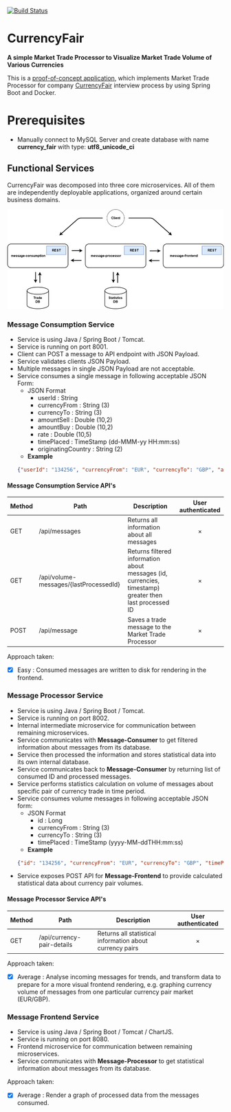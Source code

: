 [![Build Status](https://travis-ci.org/Zanoshky/CurrencyFair.svg?branch=master)](https://travis-ci.org/Zanoshky/CurrencyFair)

# CurrencyFair
**A simple Market Trade Processor to Visualize Market Trade Volume of Various Currencies**

This is a [proof-of-concept application](https://en.wikipedia.org/wiki/Proof_of_concept), which implements Market Trade Processor for company [CurrencyFair](https://www.currencyfair.com/) interview process by using Spring Boot and Docker.

# Prerequisites
- Manually connect to MySQL Server and create database with name **currency_fair** with type: **utf8_unicode_ci**

## Functional Services
CurrencyFair was decomposed into three core microservices. All of them are independently deployable applications, organized around certain business domains.

<img width="880" alt="Functional Services" src="https://github.com/Zanoshky/CurrencyFair/blob/master/documentation/FunctionalServices.png">

### Message Consumption Service
- Service is using Java / Spring Boot / Tomcat.
- Service is running on port 8001.
- Client can POST a message to API endpoint with JSON Payload.
- Service validates clients JSON Payload.
- Multiple messages in single JSON Payload are not acceptable.
- Service consumes a single message in following acceptable JSON Form:
    - JSON Format
        - userId : String
        - currencyFrom : String (3)
        - currencyTo : String (3)
        - amountSell : Double (10,2)
        - amountBuy : Double (10,2)
        - rate : Double (10,5)
        - timePlaced : TimeStamp (dd-MMM-yy HH:mm:ss)
        - originatingCountry : String (2)
    - **Example**
    ```json
    {"userId": "134256", "currencyFrom": "EUR", "currencyTo": "GBP", "amountSell": 1000, "amountBuy": 747.10, "rate": 0.7471, "timePlaced" : "24-JAN-15 10:27:44", "originatingCountry" : "FR"}
    ```

#### Message Consumption Service API's
Method	| Path	| Description	| User authenticated
------- | ----- | ------------- |:----------------:|
GET	    | /api/messages	                         | Returns all information about all messages                                                               | ×
GET	    | /api/volume-messages/{lastProcessedId} | Returns filtered information about messages (id, currencies, timestamp) greater then last processed ID   | ×
POST    | /api/message	                         | Saves a trade message to the Market Trade Processor                                                      | ×

Approach taken:
- [x] Easy : Consumed messages are written to disk for rendering in the frontend. 

### Message Processor Service
- Service is using Java / Spring Boot / Tomcat.
- Service is running on port 8002.
- Internal intermediate microservice for communication between remaining microservices.
- Service communicates with **Message-Consumer** to get filtered information about messages from its database.
- Service then processed the information and stores statistical data into its own internal database.
- Service communicates back to **Message-Consumer** by returning list of consumed ID and processed messages.
- Service performs statistics calculation on volume of messages about specific pair of currency trade in time period.
- Service consumes volume messages in following acceptable JSON form:
    - JSON Format
        - id : Long
        - currencyFrom : String (3)
        - currencyTo : String (3)
        - timePlaced : TimeStamp (yyyy-MM-ddTHH:mm:ss)
    - **Example**
    ```json
    {"id": "134256", "currencyFrom": "EUR", "currencyTo": "GBP", "timePlaced" : "2014-12-28T10:27:44.000+0000"}
    ```
- Service exposes POST API for **Message-Frontend** to provide calculated statistical data about currency pair volumes.

#### Message Processor Service API's
Method	| Path	| Description	| User authenticated
------- | ----- | ------------- |:----------------:|
GET     | /api/currency-pair-details    | Returns all statistical information about currency pairs  | ×

Approach taken:
- [x] Average : Analyse incoming messages for trends, and transform data to prepare for a more visual frontend rendering, e.g. graphing currency volume of messages from one particular currency pair market (EUR/GBP).

### Message Frontend Service
- Service is using Java / Spring Boot / Tomcat / ChartJS.
- Service is running on port 8080.
- Frontend microservice for communication between remaining microservices.
- Service communicates with **Message-Processor** to get statistical information about messages from its database.

Approach taken:
- [x] Average : Render a graph of processed data from the messages consumed.